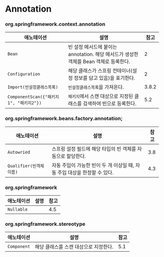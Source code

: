 # Annotation



### org.springframework.context.annotation

| 애노테이션                              | 설명                                                         | 참고  |
| --------------------------------------- | ------------------------------------------------------------ | ----- |
| `Bean`                                  | 빈 설정 메서드에 붙이는 annotation. 해당 메서드가 생성한 객체를 Bean 객체로 등록한다. | 2     |
| `Configuration`                         | 해당 클래스가 스프링 컨테이너(설정 정보를 담고 있음)을 표기한다. | 2     |
| `Import(빈설정클래스목록)`              | `빈설정클래스목록`을 가져온다.                               | 3.8.2 |
| `ComponentScan({"패키지1", "패키지2"})` | `패키지`에서 스캔 대상으로 지정된 클래스를 검색하여 빈으로 등록한다. | 5.2   |



### org.springframework.beans.factory.annotation;

| 애노테이션              | 설명                                                         | 참고 |
| ----------------------- | ------------------------------------------------------------ | ---- |
| `Autowried`             | 스프링 설정 필드에 해당 타입의 빈 객체를 자동으로 할당한다.  | 3.8  |
| `Qualifier(빈객체이름)` | 자동 주입이 가능한 빈이 두 개 이상일 때, 자동 주입 대상을 한정할 수 있다. | 4.3  |



### org.springframework

| 애노테이션 | 설명 | 참고 |
| ---------- | ---- | ---- |
| `Nullable` |      | 4.5  |



### org.springframework.stereotype

| 애노테이션  | 설명                                  | 참고 |
| ----------- | ------------------------------------- | ---- |
| `Component` | 해당 클래스를 스캔 대상으로 지정한다. | 5.1  |


